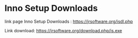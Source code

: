 # Inno Setup Downloads
link page Inno Setup Downloads : https://jrsoftware.org/isdl.php

Link download: https://jrsoftware.org/download.php/is.exe